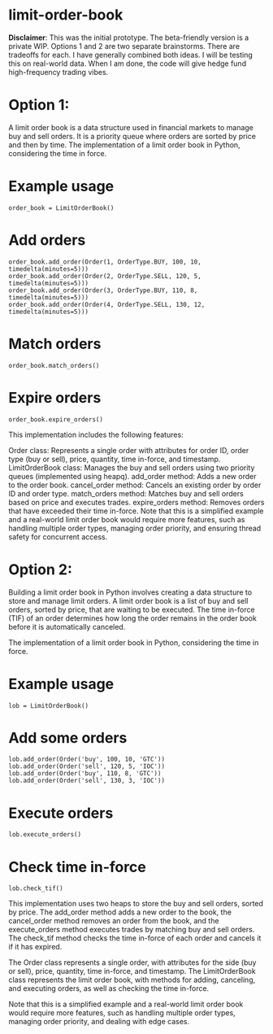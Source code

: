 # limit-order-book

**Disclaimer**: This was the initial prototype. The beta-friendly version is a private WIP. Options 1 and 2 are two separate brainstorms. There are tradeoffs for each. I have generally combined both ideas. I will be testing this on real-world data. When I am done, the code will give hedge fund high-frequency trading vibes. 

# Option 1: 

A limit order book is a data structure used in financial markets to manage buy and sell orders. It is a priority queue where orders are sorted by price and then by time. The implementation of a limit order book in Python, considering the time in force.

# Example usage
```
order_book = LimitOrderBook()
```

# Add orders
```
order_book.add_order(Order(1, OrderType.BUY, 100, 10, timedelta(minutes=5)))
order_book.add_order(Order(2, OrderType.SELL, 120, 5, timedelta(minutes=5)))
order_book.add_order(Order(3, OrderType.BUY, 110, 8, timedelta(minutes=5)))
order_book.add_order(Order(4, OrderType.SELL, 130, 12, timedelta(minutes=5)))
```

# Match orders
```
order_book.match_orders()
```

# Expire orders
```
order_book.expire_orders()
```

This implementation includes the following features:

Order class: Represents a single order with attributes for order ID, order type (buy or sell), price, quantity, time in-force, and timestamp.
LimitOrderBook class: Manages the buy and sell orders using two priority queues (implemented using heapq).
add_order method: Adds a new order to the order book.
cancel_order method: Cancels an existing order by order ID and order type.
match_orders method: Matches buy and sell orders based on price and executes trades.
expire_orders method: Removes orders that have exceeded their time in-force.
Note that this is a simplified example and a real-world limit order book would require more features, such as handling multiple order types, managing order priority, and ensuring thread safety for concurrent access.


# Option 2: 

Building a limit order book in Python involves creating a data structure to store and manage limit orders. A limit order book is a list of buy and sell orders, sorted by price, that are waiting to be executed. The time in-force (TIF) of an order determines how long the order remains in the order book before it is automatically canceled.

The implementation of a limit order book in Python, considering the time in force.

# Example usage
```
lob = LimitOrderBook()
```

# Add some orders
```
lob.add_order(Order('buy', 100, 10, 'GTC'))
lob.add_order(Order('sell', 120, 5, 'IOC'))
lob.add_order(Order('buy', 110, 8, 'GTC'))
lob.add_order(Order('sell', 130, 3, 'IOC'))
```
# Execute orders
```
lob.execute_orders()
```

# Check time in-force
```
lob.check_tif()
```

This implementation uses two heaps to store the buy and sell orders, sorted by price. The add_order method adds a new order to the book, the cancel_order method removes an order from the book, and the execute_orders method executes trades by matching buy and sell orders. The check_tif method checks the time in-force of each order and cancels it if it has expired.

The Order class represents a single order, with attributes for the side (buy or sell), price, quantity, time in-force, and timestamp. The LimitOrderBook class represents the limit order book, with methods for adding, canceling, and executing orders, as well as checking the time in-force.

Note that this is a simplified example and a real-world limit order book would require more features, such as handling multiple order types, managing order priority, and dealing with edge cases.
